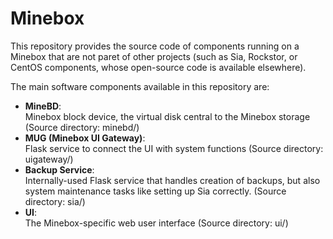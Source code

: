 # Minebox

This repository provides the source code of components running on a Minebox
that are not paret of other projects (such as Sia, Rockstor, or CentOS
components, whose open-source code is available elsewhere).

The main software components available in this repository are:

* **MineBD**:  
  Minebox block device, the virtual disk central to the Minebox storage
  (Source directory: minebd/)
* **MUG (Minebox UI Gateway)**:  
  Flask service to connect the UI with system functions
  (Source directory: uigateway/)
* **Backup Service**:  
  Internally-used Flask service that handles creation of backups, but also
  system maintenance tasks like setting up Sia correctly.
  (Source directory: sia/)
* **UI**:  
  The Minebox-specific web user interface
  (Source directory: ui/)
